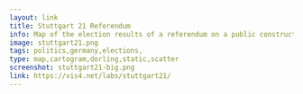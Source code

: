 ```yaml
---
layout: link
title: Stuttgart 21 Referendum
info: Map of the election results of a referendum on a public construction project. Published a week too late.
image: stuttgart21.png
tags: politics,germany,elections,
type: map,cartogram,dorling,static,scatter
screenshot: stuttgart21-big.png
link: https://vis4.net/labs/stuttgart21/
---
```

